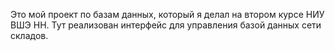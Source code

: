 Это мой проект по базам данных, который я делал на втором курсе НИУ ВШЭ НН. Тут реализован интерфейс для управления базой данных сети складов. 

